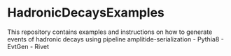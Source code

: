 # HadronicDecaysExamples
This repository contains examples and instructions on how to generate events of hadronic decays using pipeline amplitide-serialization - Pythia8 - EvtGen - Rivet
